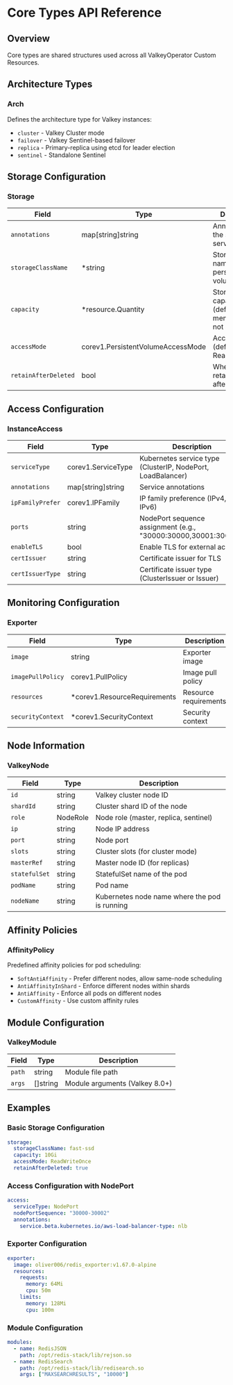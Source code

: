 # Core Types API Reference

## Overview

Core types are shared structures used across all ValkeyOperator Custom Resources.

## Architecture Types

### Arch

Defines the architecture type for Valkey instances:

- `cluster` - Valkey Cluster mode
- `failover` - Valkey Sentinel-based failover
- `replica` - Primary-replica using etcd for leader election
- `sentinel` - Standalone Sentinel

## Storage Configuration

### Storage

| Field | Type | Description |
|-------|------|-------------|
| `annotations` | map[string]string | Annotations for the storage service |
| `storageClassName` | *string | Storage class name for persistent volumes |
| `capacity` | *resource.Quantity | Storage capacity (defaults to 2x memory limit if not set) |
| `accessMode` | corev1.PersistentVolumeAccessMode | Access mode (default: ReadWriteOnce) |
| `retainAfterDeleted` | bool | Whether to retain storage after deletion |

## Access Configuration

### InstanceAccess

| Field | Type | Description |
|-------|------|-------------|
| `serviceType` | corev1.ServiceType | Kubernetes service type (ClusterIP, NodePort, LoadBalancer) |
| `annotations` | map[string]string | Service annotations |
| `ipFamilyPrefer` | corev1.IPFamily | IP family preference (IPv4, IPv6) |
| `ports` | string | NodePort sequence assignment (e.g., "30000:30000,30001:30001") |
| `enableTLS` | bool | Enable TLS for external access |
| `certIssuer` | string | Certificate issuer for TLS |
| `certIssuerType` | string | Certificate issuer type (ClusterIssuer or Issuer) |

## Monitoring Configuration

### Exporter

| Field | Type | Description |
|-------|------|-------------|
| `image` | string | Exporter image |
| `imagePullPolicy` | corev1.PullPolicy | Image pull policy |
| `resources` | *corev1.ResourceRequirements | Resource requirements |
| `securityContext` | *corev1.SecurityContext | Security context |

## Node Information

### ValkeyNode

| Field | Type | Description |
|-------|------|-------------|
| `id` | string | Valkey cluster node ID |
| `shardId` | string | Cluster shard ID of the node |
| `role` | NodeRole | Node role (master, replica, sentinel) |
| `ip` | string | Node IP address |
| `port` | string | Node port |
| `slots` | string | Cluster slots (for cluster mode) |
| `masterRef` | string | Master node ID (for replicas) |
| `statefulSet` | string | StatefulSet name of the pod |
| `podName` | string | Pod name |
| `nodeName` | string | Kubernetes node name where the pod is running |

## Affinity Policies

### AffinityPolicy

Predefined affinity policies for pod scheduling:

- `SoftAntiAffinity` - Prefer different nodes, allow same-node scheduling
- `AntiAffinityInShard` - Enforce different nodes within shards
- `AntiAffinity` - Enforce all pods on different nodes
- `CustomAffinity` - Use custom affinity rules

## Module Configuration

### ValkeyModule

| Field | Type | Description |
|-------|------|-------------|
| `path` | string | Module file path |
| `args` | []string | Module arguments (Valkey 8.0+) |

## Examples

### Basic Storage Configuration
```yaml
storage:
  storageClassName: fast-ssd
  capacity: 10Gi
  accessMode: ReadWriteOnce
  retainAfterDeleted: true
```

### Access Configuration with NodePort
```yaml
access:
  serviceType: NodePort
  nodePortSequence: "30000-30002"
  annotations:
    service.beta.kubernetes.io/aws-load-balancer-type: nlb
```

### Exporter Configuration
```yaml
exporter:
  image: oliver006/redis_exporter:v1.67.0-alpine
  resources:
    requests:
      memory: 64Mi
      cpu: 50m
    limits:
      memory: 128Mi
      cpu: 100m
```

### Module Configuration
```yaml
modules:
  - name: RedisJSON
    path: /opt/redis-stack/lib/rejson.so
  - name: RedisSearch
    path: /opt/redis-stack/lib/redisearch.so
    args: ["MAXSEARCHRESULTS", "10000"]
```